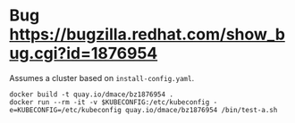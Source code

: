 # Bug https://bugzilla.redhat.com/show_bug.cgi?id=1876954

Assumes a cluster based on `install-config.yaml`.

```
docker build -t quay.io/dmace/bz1876954 .
docker run --rm -it -v $KUBECONFIG:/etc/kubeconfig -e=KUBECONFIG=/etc/kubeconfig quay.io/dmace/bz1876954 /bin/test-a.sh
```
